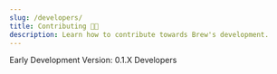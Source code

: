 ```yaml
---
slug: /developers/
title: Contributing 🧑🏻‍
description: Learn how to contribute towards Brew's development.
---
```


<span class="badge badge--primary">Early Development</span> <span class="badge badge--secondary">Version: 0.1.X</span> <span class="badge badge--secondary">Developers</span>